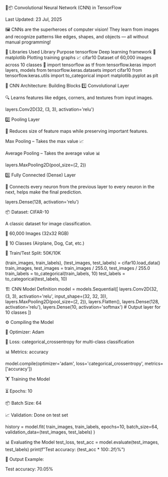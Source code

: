 🧠📦 Convolutional Neural Network (CNN) in TensorFlow

Last Updated: 23 Jul, 2025

🖼️ CNNs are the superheroes of computer vision! They learn from images and recognize patterns like edges, shapes, and objects — all without manual programming!

🧰 Libraries Used
Library	Purpose
tensorflow	Deep learning framework 🧠
matplotlib	Plotting training graphs 📈
cifar10	Dataset of 60,000 images across 10 classes 📸
import tensorflow as tf
from tensorflow.keras import layers, models
from tensorflow.keras.datasets import cifar10
from tensorflow.keras.utils import to_categorical
import matplotlib.pyplot as plt

🧱 CNN Architecture: Building Blocks
1️⃣ Convolutional Layer

🔍 Learns features like edges, corners, and textures from input images.

layers.Conv2D(32, (3, 3), activation='relu')

2️⃣ Pooling Layer

🔽 Reduces size of feature maps while preserving important features.

Max Pooling – Takes the max value 📈

Average Pooling – Takes the average value 📊

layers.MaxPooling2D(pool_size=(2, 2))

3️⃣ Fully Connected (Dense) Layer

🔗 Connects every neuron from the previous layer to every neuron in the next, helps make the final prediction.

layers.Dense(128, activation='relu')

📦 Dataset: CIFAR-10

A classic dataset for image classification.

🔢 60,000 Images (32x32 RGB)

📂 10 Classes (Airplane, Dog, Cat, etc.)

🧪 Train/Test Split: 50K/10K

(train_images, train_labels), (test_images, test_labels) = cifar10.load_data()
train_images, test_images = train_images / 255.0, test_images / 255.0
train_labels = to_categorical(train_labels, 10)
test_labels = to_categorical(test_labels, 10)

🏗️ CNN Model Definition
model = models.Sequential([
    layers.Conv2D(32, (3, 3), activation='relu', input_shape=(32, 32, 3)),
    layers.MaxPooling2D(pool_size=(2, 2)),
    layers.Flatten(),
    layers.Dense(128, activation='relu'),
    layers.Dense(10, activation='softmax')  # Output layer for 10 classes
])

⚙️ Compiling the Model

🧠 Optimizer: Adam

🎯 Loss: categorical_crossentropy for multi-class classification

📊 Metrics: accuracy

model.compile(optimizer='adam',
              loss='categorical_crossentropy',
              metrics=['accuracy'])

🏋️ Training the Model

⏳ Epochs: 10

📦 Batch Size: 64

📈 Validation: Done on test set

history = model.fit(
    train_images, train_labels,
    epochs=10,
    batch_size=64,
    validation_data=(test_images, test_labels)
)

📊 Evaluating the Model
test_loss, test_acc = model.evaluate(test_images, test_labels)
print(f"Test accuracy: {test_acc * 100:.2f}%")


🧪 Output Example:

Test accuracy: 70.05%
